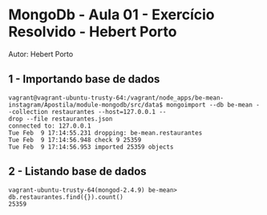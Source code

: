 
# MongoDb - Aula 01 - Exercício Resolvido - Hebert Porto
Autor: Hebert Porto

## 1 - Importando base de dados

```
vagrant@vagrant-ubuntu-trusty-64:/vagrant/node_apps/be-mean-instagram/Apostila/module-mongodb/src/data$ mongoimport --db be-mean --collection restaurantes --host=127.0.0.1 --
drop --file restaurantes.json
connected to: 127.0.0.1
Tue Feb  9 17:14:55.231 dropping: be-mean.restaurantes
Tue Feb  9 17:14:56.948 check 9 25359
Tue Feb  9 17:14:56.953 imported 25359 objects
```

## 2 - Listando base de dados

```
vagrant-ubuntu-trusty-64(mongod-2.4.9) be-mean> db.restaurantes.find({}).count()
25359
```